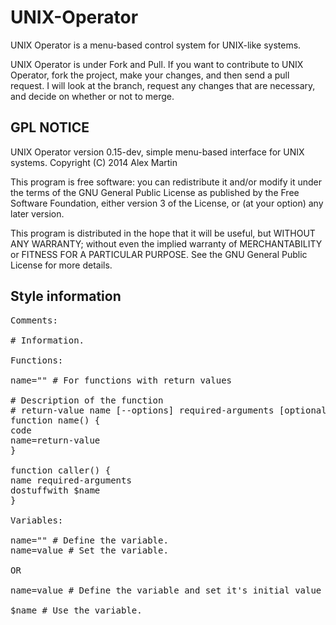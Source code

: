 UNIX-Operator
=============

UNIX Operator is a menu-based control system for UNIX-like systems.

UNIX Operator is under Fork and Pull. If you want to contribute to UNIX Operator, fork the project, make your changes, and then send a pull request. I will look at the branch, request any changes that are necessary, and decide on whether or not to merge.

GPL NOTICE
----------

UNIX Operator version 0.15-dev, simple menu-based interface for UNIX systems.
Copyright (C) 2014  Alex Martin

This program is free software: you can redistribute it and/or modify
it under the terms of the GNU General Public License as published by
the Free Software Foundation, either version 3 of the License, or
(at your option) any later version.

This program is distributed in the hope that it will be useful,
but WITHOUT ANY WARRANTY; without even the implied warranty of
MERCHANTABILITY or FITNESS FOR A PARTICULAR PURPOSE.  See the
GNU General Public License for more details.

Style information
-----------------

<pre>
Comments:

# Information.

Functions:

name="" # For functions with return values

# Description of the function
# return-value name [--options] required-arguments [optional-arguments]
function name() {
code
name=return-value
}

function caller() {
name required-arguments
dostuffwith $name
}

Variables:

name="" # Define the variable.
name=value # Set the variable.

OR

name=value # Define the variable and set it's initial value (use at the top of functions and files).

$name # Use the variable.
</pre>
